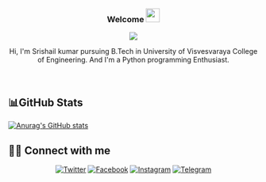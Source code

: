 <h3 align="center">
  Welcome
  <img src="https://media.giphy.com/media/hvRJCLFzcasrR4ia7z/giphy.gif" width="28">
</h3>

<!-- Typing SVG (WIP by DenverCoder1) - repo coming soon! -->
<p align="center">
  <img src="https://readme-typing-svg.herokuapp.com/?lines=I'm%20Srishail%20kumar+;Instrested+in+Web+Development&center=true&width=600&height=50">
</p>



<div align="center">
Hi, I'm Srishail kumar pursuing B.Tech in University of Visvesvaraya College of Engineering. And I'm a Python programming Enthusiast. 
</div>
<br/><br/>

## 📊GitHub Stats

[![Anurag's GitHub stats](https://github-readme-stats.vercel.app/api?username=srishailbeloor)](https://github.com/anuraghazra/github-readme-stats)


## 🙋‍♂️ Connect with me
<!-- Badges template - https://github.com/badges/shields -->
<p align="center">
  <a href="https://twitter.com/srishail_"><img alt="Twitter" title="Twitter" src="https://img.shields.io/badge/-Twitter-1DA1F2?style=for-the-badge&logo=twitter&logoColor=white"/></a>
  <a href="https://www.facebook.com/"><img alt="Facebook" title="Srishail's Facebook Page" src="https://img.shields.io/badge/-facebook-3835D3?style=for-the-badge&logo=facebook&logoColor=white"/></a>
  <a href="https://www.instagram.com/srishailbeloor/"><img alt="Instagram" title="Instagram page" src="https://img.shields.io/badge/-Instagram-dd2a7b?style=for-the-badge&logo=instagram&logoColor=white"/></a>
  <a href="https://t.me/srishail_beloor/"><img alt="Telegram" title=" telegram page" src="https://img.shields.io/badge/-Telegram-0000ff.svg?style=for-the-badge&logo=telegram&logoColor=white"/></a>
</p>
